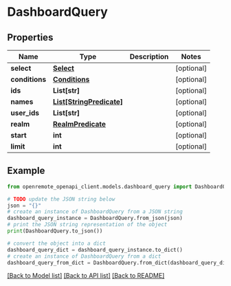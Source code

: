 # DashboardQuery


## Properties

Name | Type | Description | Notes
------------ | ------------- | ------------- | -------------
**select** | [**Select**](Select.md) |  | [optional] 
**conditions** | [**Conditions**](Conditions.md) |  | [optional] 
**ids** | **List[str]** |  | [optional] 
**names** | [**List[StringPredicate]**](StringPredicate.md) |  | [optional] 
**user_ids** | **List[str]** |  | [optional] 
**realm** | [**RealmPredicate**](RealmPredicate.md) |  | [optional] 
**start** | **int** |  | [optional] 
**limit** | **int** |  | [optional] 

## Example

```python
from openremote_openapi_client.models.dashboard_query import DashboardQuery

# TODO update the JSON string below
json = "{}"
# create an instance of DashboardQuery from a JSON string
dashboard_query_instance = DashboardQuery.from_json(json)
# print the JSON string representation of the object
print(DashboardQuery.to_json())

# convert the object into a dict
dashboard_query_dict = dashboard_query_instance.to_dict()
# create an instance of DashboardQuery from a dict
dashboard_query_from_dict = DashboardQuery.from_dict(dashboard_query_dict)
```
[[Back to Model list]](../README.md#documentation-for-models) [[Back to API list]](../README.md#documentation-for-api-endpoints) [[Back to README]](../README.md)


